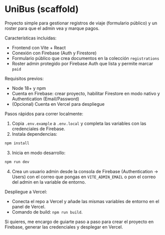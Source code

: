 # UniBus (scaffold)

Proyecto simple para gestionar registros de viaje (formulario público) y un roster para que el admin vea y marque pagos.

Características incluidas:
- Frontend con Vite + React
- Conexión con Firebase (Auth y Firestore)
- Formulario público que crea documentos en la colección `registrations`
- Roster admin protegido por Firebase Auth que lista y permite marcar `paid`

Requisitos previos:
- Node 18+ y npm
- Cuenta en Firebase: crear proyecto, habilitar Firestore en modo nativo y Authentication (Email/Password)
- (Opcional) Cuenta en Vercel para despliegue

Pasos rápidos para correr localmente:
1. Copia `.env.example` a `.env.local` y completa las variables con las credenciales de Firebase.
2. Instala dependencias:

```powershell
npm install
```

3. Inicia en modo desarrollo:

```powershell
npm run dev
```

4. Crea un usuario admin desde la consola de Firebase (Authentication -> Users) con el correo que pongas en `VITE_ADMIN_EMAIL` o pon el correo del admin en la variable de entorno.

Despliegue a Vercel:
- Conecta el repo a Vercel y añade las mismas variables de entorno en el panel de Vercel.
- Comando de build: `npm run build`.

Si quieres, me encargo de guiarte paso a paso para crear el proyecto en Firebase, generar las credenciales y desplegar en Vercel.
